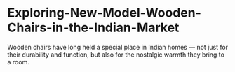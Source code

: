 # Exploring-New-Model-Wooden-Chairs-in-the-Indian-Market
Wooden chairs have long held a special place in Indian homes — not just for their durability and function, but also for the nostalgic warmth they bring to a room.
